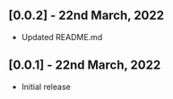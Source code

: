 ## [0.0.2] - 22nd March, 2022

* Updated README.md

## [0.0.1] - 22nd March, 2022

* Initial release
